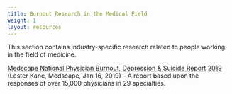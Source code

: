 ```yaml
---
title: Burnout Research in the Medical Field
weight: 1
layout: resources
---
```


This section contains industry-specific research related to people working in the field of medicine.

[Medscape National Physician Burnout, Depression & Suicide Report 2019](https://www.medscape.com/slideshow/2019-lifestyle-burnout-depression-6011056?faf=1#1) (Lester Kane, Medscape, Jan 16, 2019) - A report based upon the responses of over 15,000 physicians in 29 specialties.